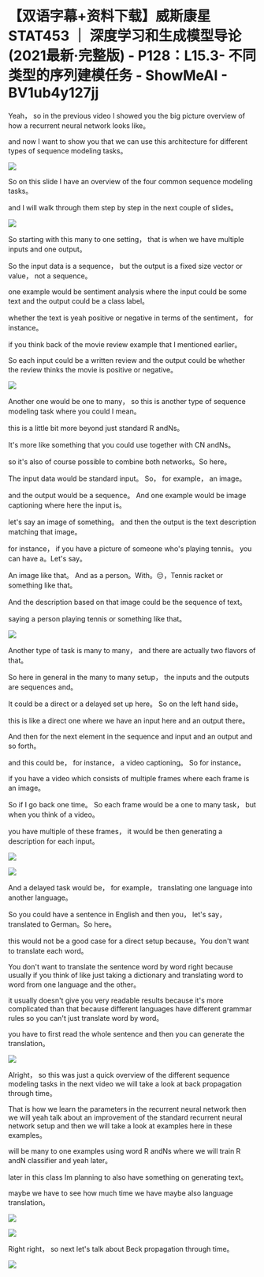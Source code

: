 # 【双语字幕+资料下载】威斯康星 STAT453 ｜ 深度学习和生成模型导论(2021最新·完整版) - P128：L15.3- 不同类型的序列建模任务 - ShowMeAI - BV1ub4y127jj

Yeah， so in the previous video I showed you the big picture overview of how a recurrent neural network looks like。

 and now I want to show you that we can use this architecture for different types of sequence modeling tasks。



![](img/964e5934239eacaf54bdebad125ce02d_1.png)

So on this slide I have an overview of the four common sequence modeling tasks。

 and I will walk through them step by step in the next couple of slides。



![](img/964e5934239eacaf54bdebad125ce02d_3.png)

So starting with this many to one setting， that is when we have multiple inputs and one output。

 So the input data is a sequence， but the output is a fixed size vector or value， not a sequence。

 one example would be sentiment analysis where the input could be some text and the output could be a class label。

 whether the text is yeah positive or negative in terms of the sentiment， for instance。

 if you think back of the movie review example that I mentioned earlier。

 So each input could be a written review and the output could be whether the review thinks the movie is positive or negative。



![](img/964e5934239eacaf54bdebad125ce02d_5.png)

Another one would be one to many， so this is another type of sequence modeling task where you could I mean。

 this is a little bit more beyond just standard R andNs。

 It's more like something that you could use together with CN andNs。

 so it's also of course possible to combine both networks。So here。

The input data would be standard input。 So， for example， an image。

 and the output would be a sequence。 And one example would be image captioning where here the input is。

 let's say an image of something。 and then the output is the text description matching that image。

 for instance， if you have a picture of someone who's playing tennis。 you can have a。Let's say。

An image like that。 And as a person。With。😔，Tennis racket or something like that。

 And the description based on that image could be the sequence of text。

 saying a person playing tennis or something like that。



![](img/964e5934239eacaf54bdebad125ce02d_7.png)

Another type of task is many to many， and there are actually two flavors of that。

 So here in general in the many to many setup， the inputs and the outputs are sequences and。

It could be a direct or a delayed set up here。 So on the left hand side。

 this is like a direct one where we have an input here and an output there。

And then for the next element in the sequence and input and an output and so forth。

 and this could be， for instance， a video captioning。 So for instance。

 if you have a video which consists of multiple frames where each frame is an image。

 So if I go back one time。 So each frame would be a one to many task， but when you think of a video。

 you have multiple of these frames， it would be then generating a description for each input。



![](img/964e5934239eacaf54bdebad125ce02d_9.png)

![](img/964e5934239eacaf54bdebad125ce02d_10.png)

And a delayed task would be， for example， translating one language into another language。

 So you could have a sentence in English and then you， let's say， translated to German。So here。

 this would not be a good case for a direct setup because。You don't want to translate each word。

You don't want to translate the sentence word by word right because usually if you think of like just taking a dictionary and translating word to word from one language and the other。

 it usually doesn't give you very readable results because it's more complicated than that because different languages have different grammar rules so you can't just translate word by word。

 you have to first read the whole sentence and then you can generate the translation。



![](img/964e5934239eacaf54bdebad125ce02d_12.png)

Alright， so this was just a quick overview of the different sequence modeling tasks in the next video we will take a look at back propagation through time。

 That is how we learn the parameters in the recurrent neural network then we will yeah talk about an improvement of the standard recurrent neural network setup and then we will take a look at examples here in these examples。

will be many to one examples using word R andNs where we will train R andN classifier and yeah later。

 later in this class Im planning to also have something on generating text。

 maybe we have to see how much time we have maybe also language translation。



![](img/964e5934239eacaf54bdebad125ce02d_14.png)

![](img/964e5934239eacaf54bdebad125ce02d_15.png)

Right right， so next let's talk about Beck propagation through time。



![](img/964e5934239eacaf54bdebad125ce02d_17.png)